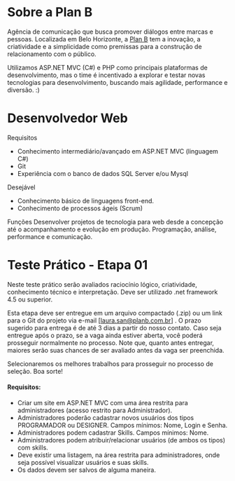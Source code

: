# Sobre a Plan B
Agência de comunicação que busca promover diálogos entre marcas e pessoas. Localizada em Belo Horizonte, a [Plan B](http://planb.com.br/) tem a inovação, a criatividade e a simplicidade como premissas para a construção de relacionamento com o público.

Utilizamos ASP.NET MVC (C#) e PHP como principais plataformas de desenvolvimento, mas o time é incentivado a explorar e testar novas tecnologias para desenvolvimento, buscando mais agilidade, performance e diversão. :)

# Desenvolvedor Web
Requisitos
- Conhecimento intermediário/avançado em ASP.NET MVC (linguagem C#)
- Git
- Experiência com o banco de dados SQL Server e/ou Mysql

Desejável
- Conhecimento básico de linguagens front-end.
- Conhecimento de processos ágeis (Scrum)

Funções
Desenvolver projetos de tecnologia para web desde a concepção até o acompanhamento e evolução em produção. Programação, análise, performance e comunicação.


# Teste Prático - Etapa 01
Neste teste prático serão avaliados raciocínio lógico, criatividade, conhecimento técnico e interpretação. Deve ser utilizado .net framework 4.5 ou superior.

Esta etapa deve ser entregue em um arquivo compactado (.zip) ou um link para o Git do projeto via e-mail [laura.san@planb.com.br] . O prazo sugerido para entrega é de até 3 dias a partir do nosso contato. Caso seja entregue após o prazo, se a vaga ainda estiver aberta, você poderá prosseguir normalmente no processo. Note que, quanto antes entregar, maiores serão suas chances de ser avaliado antes da vaga ser preenchida.

Selecionaremos os melhores trabalhos para prosseguir no processo de seleção.
Boa sorte!

#### Requisitos:
- Criar um site em ASP.NET MVC com uma área restrita para administradores (acesso restrito para Administrador).
- Administradores poderão cadastrar novos usuários dos tipos PROGRAMADOR ou DESIGNER. Campos mínimos: Nome, Login e Senha.
- Administradores podem cadastrar Skills. Campos mínimos: Nome.
- Administradores podem atribuir/relacionar usuários (de ambos os tipos) com skills.
- Deve existir uma listagem, na área restrita para administradores, onde seja possível visualizar usuários e suas skills.
- Os dados devem ser salvos de alguma maneira.

